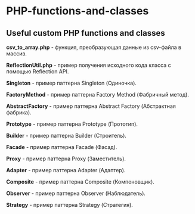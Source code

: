 # PHP-functions-and-classes
Useful custom PHP functions and classes
---
**csv_to_array.php** - функция, преобразующая данные из csv-файла в массив.

**ReflectionUtil.php** - пример получения исходного кода класса с помощью Reflection API.

**Singleton** - пример паттерна Singleton (Одиночка).

**FactoryMethod** - пример паттерна Factory Method (Фабричный метод).

**AbstractFactory** - пример паттерна Abstract Factory (Абстрактная фабрика).

**Prototype** - пример паттерна Prototype (Прототип).

**Builder** - пример паттерна Builder (Строитель).

**Facade** - пример паттерна Facade (Фасад).

**Proxy** - пример паттерна Proxy (Заместитель).

**Adapter** - пример паттерна Adapter (Адаптер).

**Composite** - пример паттерна Composite (Компоновщик).

**Observer** - пример паттерна Observer (Наблюдатель).

**Strategy** - пример паттерна Strategy (Стратегия).
